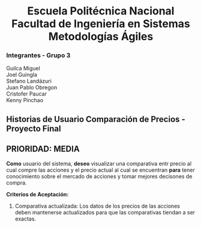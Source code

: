 <h1 align="center">
    Escuela Politécnica Nacional<br>
    Facultad de Ingeniería en Sistemas<br>
    Metodologías Ágiles<br>
</h1>

### Integrantes - Grupo 3

Guilca Miguel  
Joel Guingla  
Stefano Landázuri  
Juan Pablo Obregon  
Cristofer Paucar  
Kenny Pinchao

## Historias de Usuario Comparación de Precios - Proyecto Final
## PRIORIDAD: MEDIA
**Como** usuario del sistema, **deseo** visualizar una comparativa entr precio al cual compre las acciones y el precio actual al cual se encuentran **para** tener conocimiento sobre el mercado de acciones y tomar mejores decisones de compra.

**Criterios de Aceptación:**

1. Comparativa actualizada: Los datos de los precios de las acciones deben mantenerse actualizados para que las comparativas tiendan a ser exactas.
